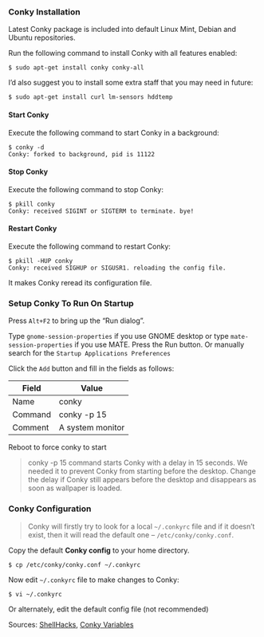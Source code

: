 ### Conky Installation

Latest Conky package is included into default Linux Mint, Debian and Ubuntu repositories.

Run the following command to install Conky with all features enabled:

```
$ sudo apt-get install conky conky-all
```

I’d also suggest you to install some extra staff that you may need in future:

```
$ sudo apt-get install curl lm-sensors hddtemp
```

#### Start Conky

Execute the following command to start Conky in a background:

```
$ conky -d
Conky: forked to background, pid is 11122
```

#### Stop Conky

Execute the following command to stop Conky:

```
$ pkill conky
Conky: received SIGINT or SIGTERM to terminate. bye!
```

#### Restart Conky

Execute the following command to restart Conky:

```
$ pkill -HUP conky
Conky: received SIGHUP or SIGUSR1. reloading the config file.
```

It makes Conky reread its configuration file.

### Setup Conky To Run On Startup

Press `Alt+F2` to bring up the “Run dialog”.

Type `gnome-session-properties` if you use GNOME desktop or type `mate-session-properties` if you use MATE. Press the Run button. Or manually search for the `Startup Applications Preferences`

Click the `Add` button and fill in the fields as follows:

| Field   | Value            |
|---------|------------------|
| Name    | conky            |
| Command | conky -p 15      |
| Comment | A system monitor |

Reboot to force conky to start

>conky -p 15 command starts Conky with a delay in 15 seconds. We needed it to prevent Conky from starting before the desktop. Change the delay if Conky still appears before the desktop and disappears as soon as wallpaper is loaded.

### Conky Configuration

>Conky will firstly try to look for a local `~/.conkyrc` file and if it doesn’t exist, then it will read the default one – `/etc/conky/conky.conf`.

Copy the default **Conky config** to your home directory.

```
$ cp /etc/conky/conky.conf ~/.conkyrc
```

Now edit `~/.conkyrc` file to make changes to Conky:

```
$ vi ~/.conkyrc
```

Or alternately, edit the default config file (not recommended)

Sources: [ShellHacks](https://www.shellhacks.com/install-configure-conky-linux-mint-ubuntu-debian/), [Conky Variables](http://conky.sourceforge.net/variables.html)